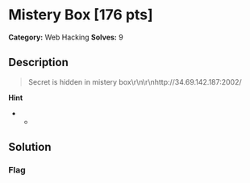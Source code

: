 # Mistery Box [176 pts]

**Category:** Web Hacking
**Solves:** 9

## Description
>Secret is hidden in mistery box\r\n\r\nhttp://34.69.142.187:2002/

**Hint**
* -

## Solution

### Flag

